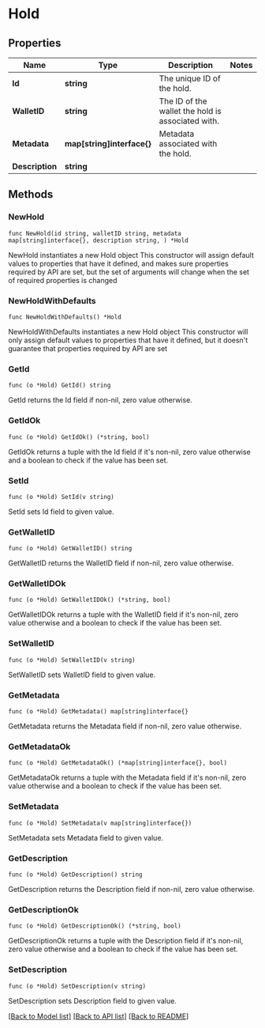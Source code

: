 # Hold

## Properties

Name | Type | Description | Notes
------------ | ------------- | ------------- | -------------
**Id** | **string** | The unique ID of the hold. | 
**WalletID** | **string** | The ID of the wallet the hold is associated with. | 
**Metadata** | **map[string]interface{}** | Metadata associated with the hold. | 
**Description** | **string** |  | 

## Methods

### NewHold

`func NewHold(id string, walletID string, metadata map[string]interface{}, description string, ) *Hold`

NewHold instantiates a new Hold object
This constructor will assign default values to properties that have it defined,
and makes sure properties required by API are set, but the set of arguments
will change when the set of required properties is changed

### NewHoldWithDefaults

`func NewHoldWithDefaults() *Hold`

NewHoldWithDefaults instantiates a new Hold object
This constructor will only assign default values to properties that have it defined,
but it doesn't guarantee that properties required by API are set

### GetId

`func (o *Hold) GetId() string`

GetId returns the Id field if non-nil, zero value otherwise.

### GetIdOk

`func (o *Hold) GetIdOk() (*string, bool)`

GetIdOk returns a tuple with the Id field if it's non-nil, zero value otherwise
and a boolean to check if the value has been set.

### SetId

`func (o *Hold) SetId(v string)`

SetId sets Id field to given value.


### GetWalletID

`func (o *Hold) GetWalletID() string`

GetWalletID returns the WalletID field if non-nil, zero value otherwise.

### GetWalletIDOk

`func (o *Hold) GetWalletIDOk() (*string, bool)`

GetWalletIDOk returns a tuple with the WalletID field if it's non-nil, zero value otherwise
and a boolean to check if the value has been set.

### SetWalletID

`func (o *Hold) SetWalletID(v string)`

SetWalletID sets WalletID field to given value.


### GetMetadata

`func (o *Hold) GetMetadata() map[string]interface{}`

GetMetadata returns the Metadata field if non-nil, zero value otherwise.

### GetMetadataOk

`func (o *Hold) GetMetadataOk() (*map[string]interface{}, bool)`

GetMetadataOk returns a tuple with the Metadata field if it's non-nil, zero value otherwise
and a boolean to check if the value has been set.

### SetMetadata

`func (o *Hold) SetMetadata(v map[string]interface{})`

SetMetadata sets Metadata field to given value.


### GetDescription

`func (o *Hold) GetDescription() string`

GetDescription returns the Description field if non-nil, zero value otherwise.

### GetDescriptionOk

`func (o *Hold) GetDescriptionOk() (*string, bool)`

GetDescriptionOk returns a tuple with the Description field if it's non-nil, zero value otherwise
and a boolean to check if the value has been set.

### SetDescription

`func (o *Hold) SetDescription(v string)`

SetDescription sets Description field to given value.



[[Back to Model list]](../README.md#documentation-for-models) [[Back to API list]](../README.md#documentation-for-api-endpoints) [[Back to README]](../README.md)


